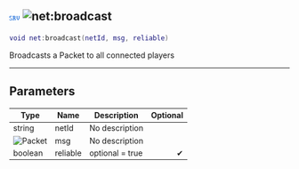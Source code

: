 ## ![server](../../.gitbook/assets/server.png) ![net](./readme/net "mention"):broadcast

```lua
void net:broadcast(netId, msg, reliable)
```

Broadcasts a Packet to all connected players

------
## Parameters

| Type   | Name | Description | Optional |
| ------ | ---- | ----------- | -------: |
| string | netId | No description |  |
| ![Packet](./readme/packet "mention") | msg | No description |  |
| boolean | reliable | optional = true | ✔ |

